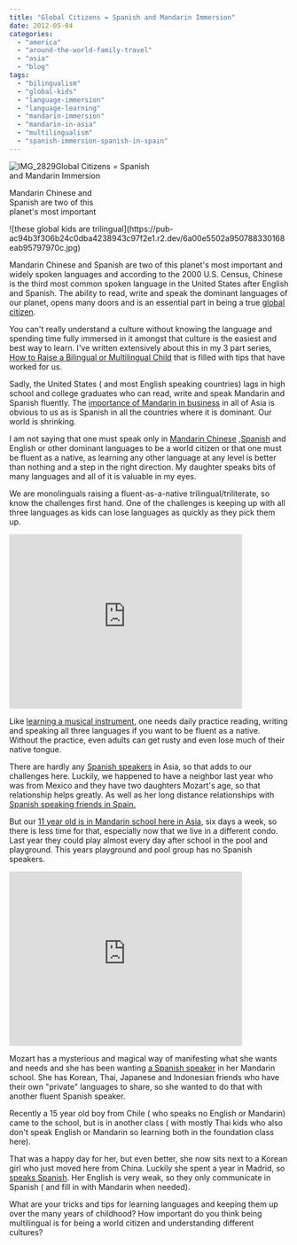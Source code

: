 ```yaml
---
title: "Global Citizens = Spanish and Mandarin Immersion"
date: 2012-05-04
categories: 
  - "america"
  - "around-the-world-family-travel"
  - "asia"
  - "blog"
tags: 
  - "bilingualism"
  - "global-kids"
  - "language-immersion"
  - "language-learning"
  - "mandarin-immersion"
  - "mandarin-in-asia"
  - "multilingualism"
  - "spanish-immersion-spanish-in-spain"
---
```


![IMG_2829](https://pub-ac94b3f306b24c0dba4238943c97f2e1.r2.dev/6a00e5502a95078833016765b7403c970b.jpg)Global Citizens = Spanish  
and Mandarin Immersion

Mandarin Chinese and  
Spanish are two of this  
planet's most important

<!--more--> ![these global kids are trilingual](https://pub-ac94b3f306b24c0dba4238943c97f2e1.r2.dev/6a00e5502a950788330168eab95797970c.jpg)  
  
  
Mandarin Chinese and Spanish are two of this planet's most important and widely spoken languages and according to the 2000 U.S. Census, Chinese is the third most common spoken language in the United States after English and Spanish. The ability to read, write and speak the dominant languages of our planet, opens many doors and is an essential part in being a true [global citizen](http://soultravelers3new.local/2011/07/how-to-and-why-raise-a-global-kid.html "global citizen").  
  
You can't really understand a culture without knowing the language and spending time fully immersed in it amongst that culture is the easiest and best way to learn. I've written extensively about this in my 3 part series, [How to Raise a Bilingual or Multilingual Child](http://soultravelers3new.local/2011/06/how-to-raise-a-bilingual-or-multi-lingual-child.html "how to raise a bilingual or multilingual child") that is filled with tips that have worked for us.  
  
Sadly, the United States ( and most English speaking countries) lags in high school and college graduates who can read, write and speak Mandarin and Spanish fluently. The [importance of Mandarin in business](http://www.bloomberg.com/news/2011-08-30/mandarin-chinese-most-useful-business-language-after-english-1-.html "the importance of Mandarin in business") in all of Asia is obvious to us as is Spanish in all the countries where it is dominant. Our world is shrinking.  
  
I am not saying that one must speak only in [Mandarin Chinese](http://soultravelers3new.local/2012/02/mandarin-chinese-learning-at-home-and-abroad.html "mandarin chinese learning") ,[Spanish](http://soultravelers3new.local/2007/03/last-day-of-sch.html "American kid learning spanish in spain") and English or other dominant languages to be a world citizen or that one must be fluent as a native, as learning any other language at any level is better than nothing and a step in the right direction. My daughter speaks bits of many languages and all of it is valuable in my eyes.  
  
We are monolinguals raising a fluent-as-a-native trilingual/triliterate, so know the challenges first hand. One of the challenges is keeping up with all three languages as kids can lose languages as quickly as they pick them up.  
  

<iframe src="http://www.youtube.com/embed/JDe6pgl-qCg?rel=0" frameborder="0" height="315" width="420"></iframe>

  
  
Like [learning a musical instrument](http://soultravelers3new.local/2011/08/kid-playing-violin-around-the-world.html "learning a musical instrument "), one needs daily practice reading, writing and speaking all three languages if you want to be fluent as a native. Without the practice, even adults can get rusty and even lose much of their native tongue.  
  
There are hardly any [Spanish speakers](http://soultravelers3new.local/2006/11/spanish-dancer.html "Spanish speakers") in Asia, so that adds to our challenges here. Luckily, we happened to have a neighbor last year who was from Mexico and they have two daughters Mozart's age, so that relationship helps greatly. As well as her long distance relationships with [Spanish speaking friends in Spain.](http://soultravelers3new.local/2011/02/kids-friends-travel-on-the-ultimate-family-adventure.html "spanish speaking friends in spain")  
  
But our [11 year old is in Mandarin school here in Asia,](http://soultravelers3new.local/2011/04/chinese-school-trophy-girl-.html "11 year old American in Mandarin school in Asia") six days a week, so there is less time for that, especially now that we live in a different condo. Last year they could play almost every day after school in the pool and playground. This years playground and pool group has no Spanish speakers.  
  

<iframe src="http://www.youtube.com/embed/ONPYysaauQM?rel=0" frameborder="0" height="315" width="420"></iframe>

  
  
Mozart has a mysterious and magical way of manifesting what she wants and needs and she has been wanting [a Spanish speaker](http://soultravelers3new.local/2006/11/first-day-of-sc.html "spanish speaker") in her Mandarin school. She has Korean, Thai, Japanese and Indonesian friends who have their own "private" languages to share, so she wanted to do that with another fluent Spanish speaker.  
  
Recently a 15 year old boy from Chile ( who speaks no English or Mandarin) came to the school, but is in another class ( with mostly Thai kids who also don't speak English or Mandarin so learning both in the foundation class here).  
  
That was a happy day for her, but even better, she now sits next to a Korean girl who just moved here from China. Luckily she spent a year in Madrid, so [speaks Spanish](http://soultravelers3new.local/2010/07/schools-out-forever-expat-immersion-spanish-in-spain-digital-nomad-education-for-kids-who-travel.html "learning spanish in spain"). Her English is very weak, so they only communicate in Spanish ( and fill in with Mandarin when needed).  
  
What are your tricks and tips for learning languages and keeping them up over the many years of childhood? How important do you think being multilingual is for being a world citizen and understanding different cultures?
